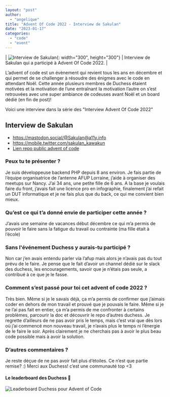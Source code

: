```yaml
---
layout: "post"
author:
  - "angelique"
title: "Advent Of Code 2022 - Interview de Sakulan"
date: "2023-01-17"
categories:
  - "code"
  - "event"
---
```


| ![ Interview de Sakulan](/assets/2023/01/2023-01-17-advent-of-code/sakulan_avatar.jpg){: width="300", height="300"} | Interview de Sakulan qui a participé à Advent Of Code 2022. |

L’advent of code est un évènement qui revient tous les ans en décembre et qui permet de se challenger à résoudre des énigmes avec le code en attendant Noël.
Cette année plusieurs membres de Duchess étaient motivées et la motivation de l’une entraînant la motivation l’autre on s’est retrouvées avec une super ambiance de codeuses avant Noël et un board dédié (en fin de post)!

Voici une interview dans la série des "Interview Advent Of Code 2022"

## Interview de Sakulan

- https://mastodon.social/@Sakulan@a11y.info
- https://mobile.twitter.com/sakulan_kawakun
- [Lien repo public advent of code](https://github.com/Sakulan/advent-of-code-2022)

### Peux tu te présenter ?
Je suis développeuse backend PHP depuis 8 ans environ. 
Je fais partie de l’équipe organisatrice de l’antenne AFUP Lorraine, j’aide à organiser des meetups sur Nancy.
J’ai 34 ans, une petite fille de 6 ans. A la base je voulais faire du front, j’avais fait une licence pro en infographie, finalement j’ai refait un DUT informatique et je ne fais plus que du back, ce qui me convient bien mieux.

### Qu’est ce qui t’a donné envie de participer cette année ?
J’avais une semaine de vacances début décembre ce qui m’a permis de pouvoir le faire sans la fatigue du travail ou contrainte (ma fille était à l’école)

### Sans l'événement Duchess y aurais-tu participé ?
Non car j’en avais entendu parler via l’afup mais alors je n’avais pas du tout prévu de le faire. Je pense que le fait d’avoir un channel dédié sur le slack des duchess, les encouragements, savoir que je n’étais pas seule, a contribué à ce que je le fasse. 

### Comment s’est passé pour toi cet advent of code 2022 ?
Très bien. Même si je le savais déjà, ça m’a permis de confirmer que j’aimais coder en dehors de mon travail et prouvé que je pouvais le faire. Même si je ne l’ai pas fait en entier, ça m’a permis de me confronter à certains problèmes, parcourir la doc et découvrir le repo d’autres duchess.
Je regrette d’ailleurs de ne pas avoir pris le temps, mais c’est vrai que dès lors où j’ai commencé mon nouveau travail, je n’avais plus le temps ni l’énergie de le faire le soir.
Après clairement je ne cherchais pas à avoir le plus beau code possible mais à avoir la solution. 

### D’autres commentaires ?
Je reste déçue de ne pas avoir fait plus d’étoiles. Ce n’est que partie remise? :)
Merci aux Duchess! c’est une communauté top <3 

#### Le leaderboard des Duchess 👏
![Leaderboard Duchess pour Advent of Code](/assets/2023/01/2023-01-17-advent-of-code/board.png)
